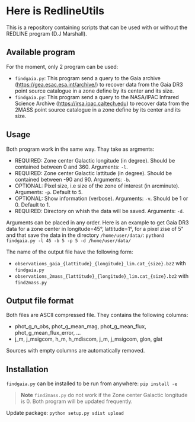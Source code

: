 # Here is RedlineUtils
This is a repository containing scripts that can be used with or without the REDLINE program (D.J Marshall).

## Available program
For the moment, only 2 program can be used:
- ```findgaia.py```: This program send a query to the Gaia archive (https://gea.esac.esa.int/archive/) to recover data from the Gaia DR3 point source catalogue in a zone define by its center and its size.
- ```findgaia.py```: This program send a query to the NASA/IPAC Infrared Science Archive (https://irsa.ipac.caltech.edu) to recover data from the 2MASS point source catalogue in a zone define by its center and its size.

## Usage
Both program work in the same way. Thay take as argments:
- REQUIRED: Zone center Galactic longitude (in degree). Should be contained between 0 and 360. Arguments: ```-l```.
- REQUIRED: Zone center Galactic lattitude (in degree). Should be contained between -90 and 90. Arguments: ```-b```.
- OPTIONAL: Pixel size, i.e size of the zone of interest (in arcminute). Arguments: ```-p```. Default to 5.
- OPTIONAL: Show information (verbose). Arguments: ```-v```. Should be 1 or 0. Default to 1.
- REQUIRED: Directory on whish the data will be saved. Arguments: ```-d```.

Arguments can be placed in any order. Here is an example to get Gaia DR3 data for a zone center in longitude=45°, lattitude=1°, for a pixel zise of 5" and that save the data in the directory ```/home/user/data/```:
```python3 findgaia.py -l 45 -b 5 -p 5 -d /home/user/data/```

The name of the output file have the following form:
- ```observations_gaia_{lattitude}_{longitude}_lim.cat_{size}.bz2``` with ```findgaia.py```
- ```observations_2mass_{lattitude}_{longitude}_lim.cat_{size}.bz2``` with ```find2mass.py```

## Output file format
Both files are ASCII compressed file. They contains the following columns:
- phot_g_n_obs, phot_g_mean_mag, phot_g_mean_flux, phot_g_mean_flux_error, ...
- j_m, j_msigcom, h_m, h_mdiscom, j_m, j_msigcom, glon, glat
 
 Sources with empty columns are automatically removed.

## Installation
```findgaia.py``` can be installed to be run from anywhere:
```pip install -e```


> **Note** 
> ```find2mass.py``` do not work if the Zone center Galactic longitude is 0. Both program will be updated frequently.

Update package:
```python setup.py sdist upload```